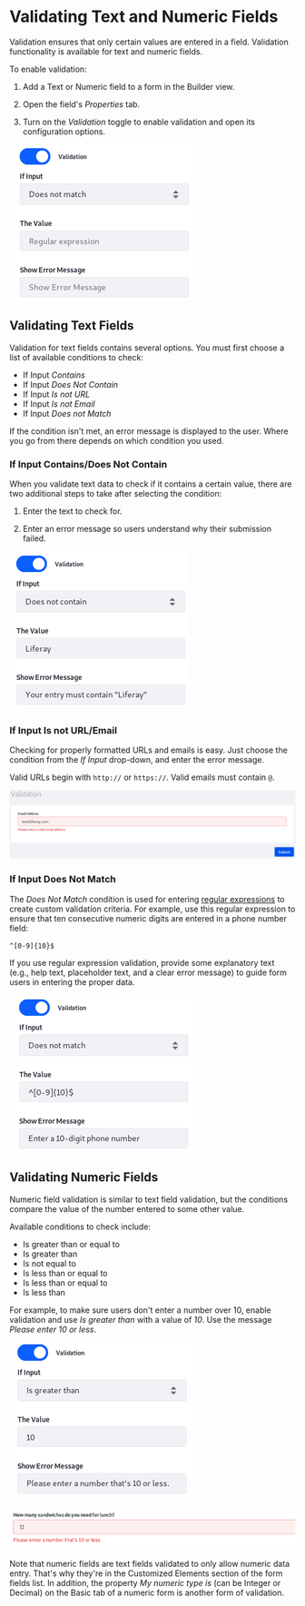 # Validating Text and Numeric Fields

Validation ensures that only certain values are entered in a field. Validation
functionality is available for text and numeric fields. 

To enable validation: 

1.  Add a Text or Numeric field to a form in the Builder view. 

2.  Open the field's *Properties* tab. 

3.  Turn on the *Validation* toggle to enable validation and open its 
    configuration options. 

![Figure 1: Validate data to ensure you're collecting only useful information.](../../images/forms-text-validation.png)

## Validating Text Fields

Validation for text fields contains several options. You must first choose a 
list of available conditions to check: 

-   If Input *Contains*
-   If Input *Does Not Contain*
-   If Input *Is not URL*
-   If Input *Is not Email*
-   If Input *Does not Match*

If the condition isn't met, an error message is displayed to the user. Where you 
go from there depends on which condition you used. 

### If Input Contains/Does Not Contain

When you validate text data to check if it contains a certain value, there are 
two additional steps to take after selecting the condition: 

1.  Enter the text to check for. 

2.  Enter an error message so users understand why their submission failed. 

![Figure 2: If *Liferay* isn't part of the field's value, an error message is displayed.](../../images/forms-text-val-contains.png)

### If Input Is not URL/Email

Checking for properly formatted URLs and emails is easy. Just choose the 
condition from the *If Input* drop-down, and enter the error message. 

Valid URLs begin with `http://` or `https://`. Valid emails must contain `@`.
<!-- anything else we're checking for? -->

![Figure 3: Use text field validation to make sure users enter a valid email address or URL.](../../images/forms-text-val-email.png)

### If Input Does Not Match

The *Does Not Match* condition is used for entering 
[regular expressions](https://en.wikipedia.org/wiki/Regular_expression) 
to create custom validation criteria. For example, use this regular expression 
to ensure that ten consecutive numeric digits are entered in a phone number 
field:

    ^[0-9]{10}$

If you use regular expression validation, provide some explanatory text (e.g., 
help text, placeholder text, and a clear error message) to guide form users in 
entering the proper data.

![Figure 4: Regular expression text validation opens up countless possibilities.](../../images/forms-text-val-regex.png)

## Validating Numeric Fields

Numeric field validation is similar to text field validation, but the conditions 
compare the value of the number entered to some other value. 

Available conditions to check include:

-   Is greater than or equal to
-   Is greater than
-   Is not equal to
-   Is less than or equal to
-   Is less than or equal to
-   Is less than

For example, to make sure users don't enter a number over 10, enable validation
and use *Is greater than* with a value of *10*. Use the message 
*Please enter 10 or less*. 

![Figure 5: Numeric conditions constrain user-entered numeric data.](../../images/forms-numeric-val2.png)

![Figure 6: Make sure user-entered numeric data is within reasonable bounds. Nobody needs 11 sandwiches for lunch.](../../images/forms-numeric-val1.png)

Note that numeric fields are text fields validated to only allow numeric data 
entry. That's why they're in the Customized Elements section of the form fields 
list. In addition, the property *My numeric type is* (can be Integer or Decimal) 
on the Basic tab of a numeric form is another form of validation. 
